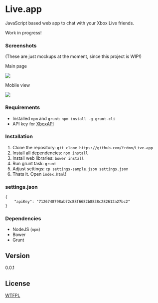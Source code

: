 Live.app
========

JavaScript based web app to chat with your Xbox Live friends.

Work in progress!

### Screenshots

(These are just mockups at the moment, since this project is WIP!)

Main page

![](http://up.frd.mn/0CD09.png)

Mobile view

![](http://up.frd.mn/vw1mL.png)

### Requirements

* Installed `npm` and `grunt`: `npm install -g grunt-cli` 
* API key for [XboxAPI](https://xboxapi.com/documentation)

### Installation

1. Clone the repository: `git clone https://github.com/frdmn/Live.app`
2. Install all dependencies: `npm install`
3. Install web libraries: `bower install`
4. Run grunt task: `grunt`
5. Adjust settings: `cp settings-sample.json settings.json`
6. Thats it. Open `index.html`!

### settings.json

	{
		"apiKey": "7126748798ab72c88f6682b8838c282612a27bc2" 
	}

### Dependencies

* NodeJS (`npm`)
* Bower
* Grunt

## Version

0.0.1

## License

[WTFPL](LICENSE)
